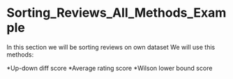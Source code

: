 # Sorting_Reviews_All_Methods_Example
In this section we will be sorting reviews on own dataset
We will use this methods:


*Up-down diff score
*Average rating score 
*Wilson lower bound score
